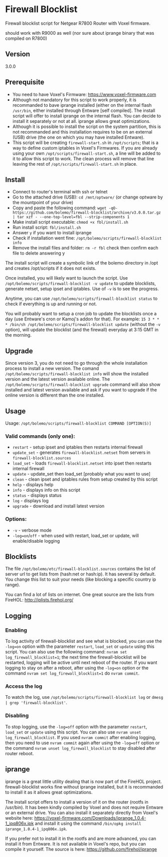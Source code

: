 # Firewall Blocklist
Firewall blocklist script for Netgear R7800 Router with Voxel firmware.

should work with R9000 as well (nor sure about iprange binary that was compiled on R7800)

## Version
3.0.0

## Prerequisite
* You need to have Voxel's Firmware: https://www.voxel-firmware.com
* Although not mandatory for this script to work properly, it is recommanded to bave iprange installed (either on the internal flash `/usr/bin`, either installed through Entware [self compiled]. The install script will offer to install iprange on the internal flash. You can decide to install it separately or not at all. iprange allows great optimizations.
* Although it is possible to install the script on the system partition, this is not recommanded and this installation requires to be on an external (USB) drive (the one on which you may have installed Entware).
* This script will be creating `firewall-start.sh` in `/opt/scripts`; that is a way to define custom iptables in Voxel's Firmwares. If you are already using your own `/opt/scripts/firewall-start.sh`, a line will be added to it to allow this script to work. The clean process will remove that line leaving the rest of `/opt/scripts/firewall-start.sh` in place.

## Install
* Connect to router's terminal with ssh or telnet
* Go to the attached drive (USB): `cd /mnt/optware/` (or change optware by the mountpoint of your drive)
* Copy and paste the following command: `wget -qO- https://github.com/bolemo/firewall-blocklist/archive/v3.0.0.tar.gz | tar xzf - --one-top-level=fbl --strip-components 1`
* Make install script executable: `chmod +x fbl/install.sh`
* Run install script: `fbl/install.sh`
* Answer `y` if you want to install iprange
* Check if installation went fine: `/opt/bolemo/scripts/firewall-blocklist info`
* Remove the install files and folder: `rm -r fbl` check then confirm each file to delete answering y

The install script will create a symbolic link of the bolemo directory in /opt and creates /opt/scripts if it does not exists.

Once installed, you will likely want to launch the script.
Use `/opt/bolemo/scripts/firewall-blocklist -v update` to update blocklists, generate netset, setup ipset and iptables. Use of `-v` is to see the progress.

Anytime, you can use `/opt/bolemo/scripts/firewall-blocklist status` to check if everything is up and running or not.

You will probably want to setup a cron job to update the blocklists once a day (use Entware's cron or Kamoj's addon for that). For example: `15 3 * * * /bin/sh /opt/bolemo/scripts/firewall-blocklist update` (without the `-v` option), will update the blocklist (and the firewall) everyday at 3:15 GMT in the morning.

## Upgrade
Since version 3, you do not need to go through the whole installation process to install a new version.
The comand `/opt/bolemo/scripts/firewall-blocklist info` will show the installed version and the latest version available online.
The `/opt/bolemo/scripts/firewall-blocklist upgrade` command will also show installed and latest version available and ask if you want to upgrade if the online version is different than the one installed.

## Usage
Usage: `/opt/bolemo/scripts/firewall-blocklist COMMAND [OPTION(S)]`

### Valid commands (only one):
* `restart` - setup ipset and iptables then restarts internal firewall
* `update_set` - generates `firewall-blocklist.netset` from servers in `firewall-blocklist.sources`
* `load_set` - loads `firewall-blocklist.netset` into ipset then restarts internal firewall
* `update` - update_set then load_set [probably what you want to use]
* `clean` - clean ipset and iptables rules from setup created by this script
* `help` - displays help
* `info` - displays info on this script
* `status` - displays status
* `log` - displays log
* `upgrade` - download and install latest version

### Options:
* `-v` - verbose mode
* `-log=on`/`off` - when used with restart, load_set or update, will enable/disable logging

## Blocklists
The file `/opt/bolemo/etc/firewall-blocklist.sources` contains the list of server url to get lists from (hash:net or hash:ip). It has several by default. You change this list to suit your needs (like blocking a specific country ip range).

You can find a lot of lists on internet. One great source are the lists from FireHOL: http://iplists.firehol.org/

## Logging
### Enabling
To log activity of firewall-blocklist and see what is blocked, you can use the `-log=on` option with the parameter `restart`, `load_set` or `update` using this script.
You can also use the following command: `nvram set log_firewall_blocklist=1`; the next time the firewall-blocklist will be restarted, logging will be active until next reboot of the router.
If you want logging to stay on after a reboot, after using the `-log=on` option or the command `nvram set log_firewall_blocklist=1` do `nvram commit`.

### Access the log
To watch the log, use `/opt/bolemo/scripts/firewall-blocklist log` or `dmesg | grep 'firewall-blocklist'`.

### Disabling
To stop logging, use the `-log=off` option with the parameter `restart`, `load_set` or `update` using this script.
You can also use `nvram unset log_firewall_blocklist`.
If you used `nvram commit` after enabling logging, then you need to use `nvram commit` again after using the `-log=off` option or the command `nvram unset log_firewall_blocklist` to stay disabled after router reboot.

## iprange
iprange is a great little utility dealing that is now part of the FireHOL project.
firewall-blocklist works fine without iprange installed, but it is recommanded to install it as it allows great optimizations.

The install script offers to install a version of it on the router (rootfs in /usr/bin). It has been kindly compiled by Voxel and does not require Entware or an external drive.
You can also install it separately directly from Voxel's website here: https://voxel-firmware.com/Downloads/iprange_1.0.4-1_ipq806x.ipk and install it using the command `/bin/opkg install iprange_1.0.4-1_ipq806x.ipk`.

If you prefer not to install it in the rootfs and are more advanced, you can install it from Entware. It is not available in Voxel's repo, but you can compile it yourself. The source is here: https://github.com/firehol/iprange
